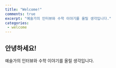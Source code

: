 ```yaml
---
title: "Welcome!"
comments: true
excerpt: "예술가의 인터뷰와 수학 이야기를 올릴 생각입니다."
categories:
 - welcome
---
```


## 안녕하세요!

예술가의 인터뷰와 수학 이야기를 올릴 생각입니다.
